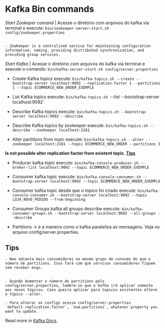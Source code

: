 # Kafka Bin commands

*Start Zookeper comand* | Acesse o diretório com arquivos do kafka via terminal e execute: `bin/zookeeper-server-start.sh config/zookeeper.properties` 
##
    - ZooKeeper is a centralized service for maintaining configuration information, naming, providing distributed synchronization, and providing group services.

*Start Kafka* | Acesse o diretório com arquivos do kafka via terminal e execute o comando: `bin/kafka-server-start.sh config/server.properties`

* Create Kafka topics execute: `bin/kafka-topics.sh --create --bootstrap-server localhost:9092 --replication-factor 1 --partitions 1 --topic ECOMMERCE_NEW_ORDER_EXEMPLE`

* List Kafka topics execute: `bin/kafka-topics.sh `--list --bootstrap-server localhost:9092`

* Describe Kafka topics execute: `bin/kafka-topics.sh --bootstrap-server localhost:9092 --describe`

* Describe Kafka topics by zookeeper execute: `bin/kafka-topics.sh --describe --zookeeper localhost:2181`

* Alter partitions from topic execute: `bin/kafka-topics.sh --alter --zookeeper localhost:2181 --topic ECOMMERCE_NEW_ORDER --partitions 3`


**Is not possible alter replication factor from existent topic. [Tips](https://github.com/leorenis/logbook/blob/master/tools/kafka/commands.md#tips)**

* Producer kafka topic execute: `bin/kafka-console-producer.sh --broker-list localhost:9092 --topic ECOMMERCE_NEW_ORDER_EXEMPLE`

* Consumer kafka topic execute: `bin/kafka-console-consumer.sh --bootstrap-server localhost:9092 --topic ECOMMERCE_NEW_ORDER_EXEMPLO`

* Consumer kafka topic desde que o topico foi criado execute: `bin/kafka-console-consumer.sh --bootstrap-server localhost:9092 --topic LOJA_NOVO_PEDIDO --from-beginning`

* Consumer Groups kafka all groups describe execute: `bin/kafka-consumer-groups.sh --bootstrap-server localhost:9092 --all-groups --describe`

* Partitions -> é a maneira como o kafka paraleliza as mensagens.  Veja no arquivo config/server.properties.

## Tips
    - Nao adianta mais consumidores no mesmo grupo de consumo do que o número de partitions. Isso fará com que servicos consumidores fiquem sem receber msgs.

## 
    - Quando Aumentar o número de partitions pelo config/server.properties, lembre-se que o kafka irá aplicar somente aos novos tópicos. Caso queira aplicar para topicos existentes altere o tópico --alter. 
    
    - Para alterar as configs acesse config/server.properties `default.replication.factor`, `num.partitions`, whatever property you want to update.

Read more in [Kafka Docs](https://kafka.apache.org/documentation/).
